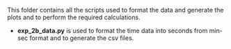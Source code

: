 This folder contains all the scripts used to format the data and generate the plots and to perform the required calculations. </br>
- <b>exp_2b_data.py</b> is used to format the time data into seconds from min-sec format and to generate the csv files.
